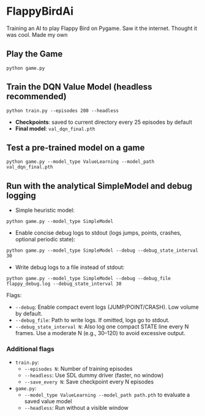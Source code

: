 # FlappyBirdAi
Training an AI to play Flappy Bird on Pygame. Saw it the internet. Thought it was cool. Made my own


## Play the Game 
```
python game.py
```

## Train the DQN Value Model (headless recommended)
```
python train.py --episodes 200 --headless
```
- **Checkpoints**: saved to current directory every 25 episodes by default
- **Final model**: `val_dqn_final.pth`

## Test a pre-trained model on a game
```
python game.py --model_type ValueLearning --model_path val_dqn_final.pth
```

## Run with the analytical SimpleModel and debug logging
- Simple heuristic model:
```
python game.py --model_type SimpleModel
```

- Enable concise debug logs to stdout (logs jumps, points, crashes, optional periodic state):
```
python game.py --model_type SimpleModel --debug --debug_state_interval 30
```

- Write debug logs to a file instead of stdout:
```
python game.py --model_type SimpleModel --debug --debug_file flappy_debug.log --debug_state_interval 30
```

Flags:
- `--debug`: Enable compact event logs (JUMP/POINT/CRASH). Low volume by default.
- `--debug_file`: Path to write logs. If omitted, logs go to stdout.
- `--debug_state_interval N`: Also log one compact STATE line every N frames. Use a moderate N (e.g., 30–120) to avoid excessive output.

### Additional flags
- `train.py`:
  - `--episodes N`: Number of training episodes
  - `--headless`: Use SDL dummy driver (faster, no window)
  - `--save_every N`: Save checkpoint every N episodes
- `game.py`:
  - `--model_type ValueLearning --model_path path.pth` to evaluate a saved value model
  - `--headless`: Run without a visible window
